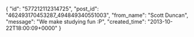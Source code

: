  {
   "id": "577212112314725",
   "post_id": "462493170453287_494849340551003",
   "from_name": "Scott Duncan",
   "message": "We make studying fun :P",
   "created_time": "2013-10-22T18:00:09+0000"
 }
